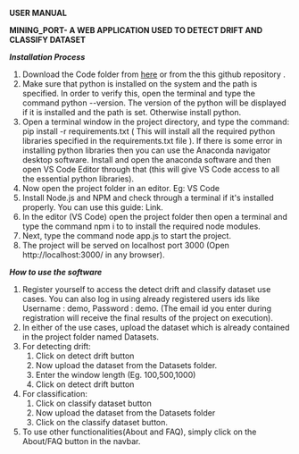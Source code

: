 **USER MANUAL**

**MINING_PORT- A WEB APPLICATION USED TO DETECT DRIFT AND CLASSIFY DATASET**

	
_**Installation Process**_
1. Download the Code folder from [here](http://github.com) or from the this github repository .
1. Make sure that python is installed on the system and the path is specified. In order to verify this, open the terminal and type the command python --version. The version of the python will be displayed if it is installed and the path is set. Otherwise install python. 
1. Open a terminal window in the project directory, and type the command: pip install -r requirements.txt ( This will install all the required python libraries specified in the requirements.txt file ).  If there is some error in installing python libraries then you can use the Anaconda navigator desktop software. Install and open the anaconda software and then open VS Code Editor through that (this will give VS Code access to all the essential python libraries).
1. Now open the project folder in an editor. Eg: VS Code
1. Install Node.js and NPM and check through a terminal if it's installed properly. You can use this guide: Link.
1. In the editor (VS Code) open the project folder then open a terminal and type the command npm i to to install the required node modules.
1. Next, type the command node app.js to start the project.
1. The project will be served on localhost port 3000 (Open http://localhost:3000/ in any browser).


_**How to use the software**_
1. Register yourself to access the detect drift and classify dataset use cases. You can also log in using already registered users ids like Username : demo, Password : demo. 
(The email id you enter during registration will receive the final results of the project on execution).
1. In either of the use cases, upload the dataset which is already contained in the project folder named Datasets.
1. For detecting drift: 
	1. Click on detect drift button
	1. Now upload the dataset from the Datasets folder.
	1. Enter the window length (Eg. 100,500,1000)
	1. Click on detect drift button
1. For classification: 
	1. Click on classify dataset button
	1. Now upload the dataset from the Datasets folder
	1. Click on the classify dataset button.
1. To use other functionalities(About and FAQ), simply click on the About/FAQ button in the navbar. 



